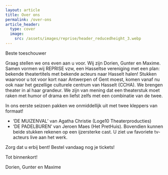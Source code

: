 ```yaml
---
layout: article
title: Over ons
permalink: /over-ons
article_header:
  type: cover
  image:
    src: /assets/images/reprise/header_reducedheight_3.webp
---
```


Beste toeschouwer

Graag stellen we ons even aan u voor. Wij zijn Dorien, Gunter en Maxime. Samen vormen wij REPRISE vzw, een Hasseltse vereniging met een plan: bekende theatertitels met bekende acteurs naar Hasselt halen!
Stukken waarvoor u tot voor kort naar Antwerpen of Gent moest, komen vanaf nu ook naar het gezellige culturele centrum van Hasselt (CCHA).
We brengen theater in al haar grandeur. We zijn van mening dat een theaterstuk moet raken met humor of drama en liefst zelfs met een combinatie van de twee.

In ons eerste seizoen pakken we onmiddellijk uit met twee kleppers van formaat!
- ‘DE MUIZENVAL’ van Agatha Christie (Loge10 Theaterproducties)
- ‘DE PADELBUREN’ van Jeroen Maes (Het PretHuis).
  Bovendien kunnen beide stukken rekenen op een ijzersterke cast. U ziet uw favoriete tv-acteurs live aan het werk.

Zorg dat u erbij bent! Bestel vandaag nog je tickets!

Tot binnenkort!

Dorien, Gunter en Maxime
